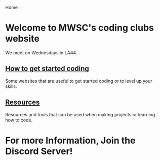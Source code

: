 Home  

# Welcome to MWSC's coding clubs website

We meet on Wednesdays in LA44.

## [How to get started coding](https://coding.mwsc.team/getstarted)
Some websites that are useful to get started coding or to level up your skills.

## [Resources](https://coding.mwsc.team/resources)
Resources and tools that can be used when making projects or learning how to code. 

# For more Information, Join the Discord Server!
